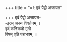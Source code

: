+++
title = "०९ इदं पैद्वो अजायत"

+++
इदं पैद्वो अजायत-  
-इदम् अस्य विवर्तनम् ।  
इदं कनिक्रदो मृगो  
विषम् एति पराभवम् ॥